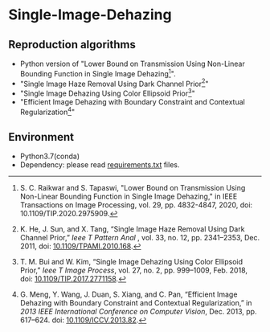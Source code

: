 # Single-Image-Dehazing

## Reproduction algorithms

* Python version of "Lower Bound on Transmission Using Non-Linear Bounding Function in Single Image Dehazing[^1]". 
* "Single Image Haze Removal Using Dark Channel Prior[^2]"
* "Single Image Dehazing Using Color Ellipsoid Prior[^3]"
* "Efficient Image Dehazing with Boundary Constraint and Contextual Regularization[^4]"


## Environment

* Python3.7(conda)
* Dependency: please read [requirements.txt](requirements.txt) files.



[^1]: S. C. Raikwar and S. Tapaswi, "Lower Bound on Transmission Using Non-Linear Bounding Function in Single Image Dehazing," in IEEE Transactions on Image Processing, vol. 29, pp. 4832-4847, 2020, doi: 10.1109/TIP.2020.2975909.
[^2]:K. He, J. Sun, and X. Tang, “Single Image Haze Removal Using Dark Channel Prior,”  *Ieee T Pattern Anal* , vol. 33, no. 12, pp. 2341–2353, Dec. 2011, doi: [10.1109/TPAMI.2010.168](https://doi.org/10.1109/TPAMI.2010.168).
[^3]:T. M. Bui and W. Kim, “Single Image Dehazing Using Color Ellipsoid Prior,” *Ieee T Image Process*, vol. 27, no. 2, pp. 999–1009, Feb. 2018, doi: [10.1109/TIP.2017.2771158](https://doi.org/10.1109/TIP.2017.2771158).
[^4]:G. Meng, Y. Wang, J. Duan, S. Xiang, and C. Pan, “Efficient Image Dehazing with Boundary Constraint and Contextual Regularization,” in *2013 IEEE International Conference on Computer Vision*, Dec. 2013, pp. 617–624. doi: [10.1109/ICCV.2013.82](https://doi.org/10.1109/ICCV.2013.82).